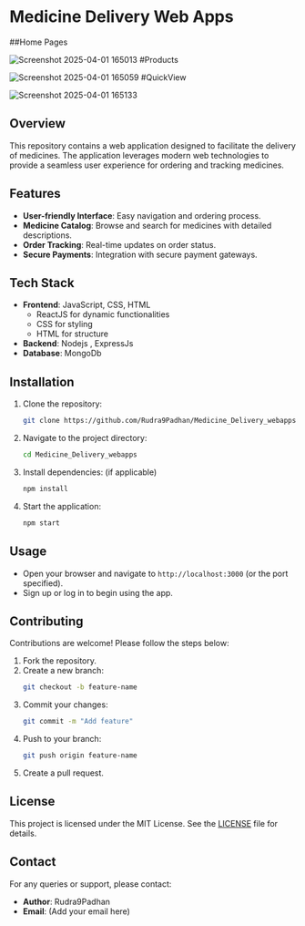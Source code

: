 # Medicine Delivery Web Apps
##Home Pages

![Screenshot 2025-04-01 165013](https://github.com/user-attachments/assets/29f4a49a-761d-4efb-ba06-74b0ea20c025)
#Products

![Screenshot 2025-04-01 165059](https://github.com/user-attachments/assets/bf674079-08ca-4c94-a929-b7a573319846)
#QuickView

![Screenshot 2025-04-01 165133](https://github.com/user-attachments/assets/6c1dea50-96fc-4d7d-a4fe-25a65b338ee4)


## Overview
This repository contains a web application designed to facilitate the delivery of medicines. The application leverages modern web technologies to provide a seamless user experience for ordering and tracking medicines.

## Features
- **User-friendly Interface**: Easy navigation and ordering process.
- **Medicine Catalog**: Browse and search for medicines with detailed descriptions.
- **Order Tracking**: Real-time updates on order status.
- **Secure Payments**: Integration with secure payment gateways.
  
## Tech Stack
- **Frontend**: JavaScript, CSS, HTML
   - ReactJS for dynamic functionalities
   - CSS for styling
   - HTML for structure
- **Backend**: Nodejs , ExpressJs
- **Database**: MongoDb

## Installation
1. Clone the repository:
   ```bash
   git clone https://github.com/Rudra9Padhan/Medicine_Delivery_webapps.git
   ```
2. Navigate to the project directory:
   ```bash
   cd Medicine_Delivery_webapps
   ```
3. Install dependencies: (if applicable)
   ```bash
   npm install
   ```
4. Start the application:
   ```bash
   npm start
   ```

## Usage
- Open your browser and navigate to `http://localhost:3000` (or the port specified).
- Sign up or log in to begin using the app.

## Contributing
Contributions are welcome! Please follow the steps below:
1. Fork the repository.
2. Create a new branch:
   ```bash
   git checkout -b feature-name
   ```
3. Commit your changes:
   ```bash
   git commit -m "Add feature"
   ```
4. Push to your branch:
   ```bash
   git push origin feature-name
   ```
5. Create a pull request.

## License
This project is licensed under the MIT License. See the [LICENSE](LICENSE) file for details.

## Contact
For any queries or support, please contact:
- **Author**: Rudra9Padhan
- **Email**: (Add your email here)

